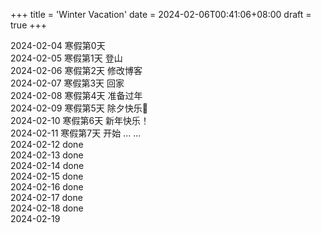 +++
title = 'Winter Vacation'
date = 2024-02-06T00:41:06+08:00
draft = true
+++

2024-02-04 寒假第0天  
2024-02-05 寒假第1天 登山  
2024-02-06 寒假第2天 修改博客  
2024-02-07 寒假第3天 回家  
2024-02-08 寒假第4天 准备过年  
2024-02-09 寒假第5天 除夕快乐🧧  
2024-02-10 寒假第6天 新年快乐！  
2024-02-11 寒假第7天 开始 ... ...  
2024-02-12 done  
2024-02-13 done  
2024-02-14 done  
2024-02-15 done  
2024-02-16 done  
2024-02-17 done  
2024-02-18 done  
2024-02-19